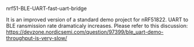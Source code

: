 nrf51-BLE-UART-fast-uart-bridge

It is an improved version of a standard demo project for nRF51822.
UART to BLE ransmission rate dramaticaly increases. 
Please refer to this discussion:
https://devzone.nordicsemi.com/question/97399/ble_uart-demo-throughput-is-very-slow/
